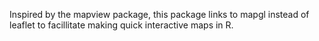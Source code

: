 Inspired by the mapview package, this package links to mapgl instead of leaflet to facillitate making quick interactive maps in R.
